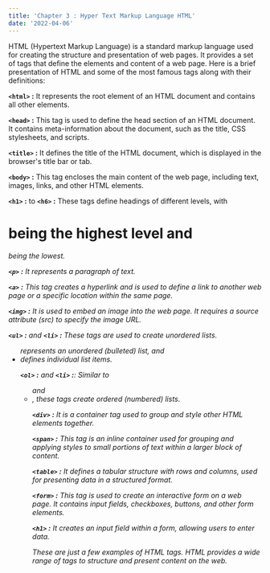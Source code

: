 ```yaml
---
title: 'Chapter 3 : Hyper Text Markup Language HTML'
date: '2022-04-06'
---
```


HTML (Hypertext Markup Language) is a standard markup language used for creating the structure and presentation of web pages. It provides a set of tags that define the elements and content of a web page. Here is a brief presentation of HTML and some of the most famous tags along with their definitions:

**`<html>` :** 
It represents the root element of an HTML document and contains all other elements.

**`<head>`  :**
This tag is used to define the head section of an HTML document. It contains meta-information about the document, such as the title, CSS stylesheets, and scripts.

**`<title>` :**
It defines the title of the HTML document, which is displayed in the browser's title bar or tab.

**`<body>` :**
This tag encloses the main content of the web page, including text, images, links, and other HTML elements.

**`<h1>` :** to **`<h6>` :**
 These tags define headings of different levels, with <h1> being the highest level and <h6> being the lowest.

**`<p>` :** It represents a paragraph of text.

**`<a>` :** This tag creates a hyperlink and is used to define a link to another web page or a specific location within the same page.

**`<img>` :** It is used to embed an image into the web page. It requires a source attribute (src) to specify the image URL.

**`<ul>` :** and **`<li>` :** These tags are used to create unordered lists. <ul> represents an unordered (bulleted) list, and <li> defines individual list items.

**`<ol>` :** and **`<li>` :**: Similar to <ul> and <li>, these tags create ordered (numbered) lists.

**`<div>` :** It is a container tag used to group and style other HTML elements together.

**`<span>` :** This tag is an inline container used for grouping and applying styles to small portions of text within a larger block of content.

**`<table>` :** It defines a tabular structure with rows and columns, used for presenting data in a structured format.

**`<form>` :** This tag is used to create an interactive form on a web page. It contains input fields, checkboxes, buttons, and other form elements.

**`<h1>` :** It creates an input field within a form, allowing users to enter data.

These are just a few examples of HTML tags. HTML provides a wide range of tags to structure and present content on the web.
